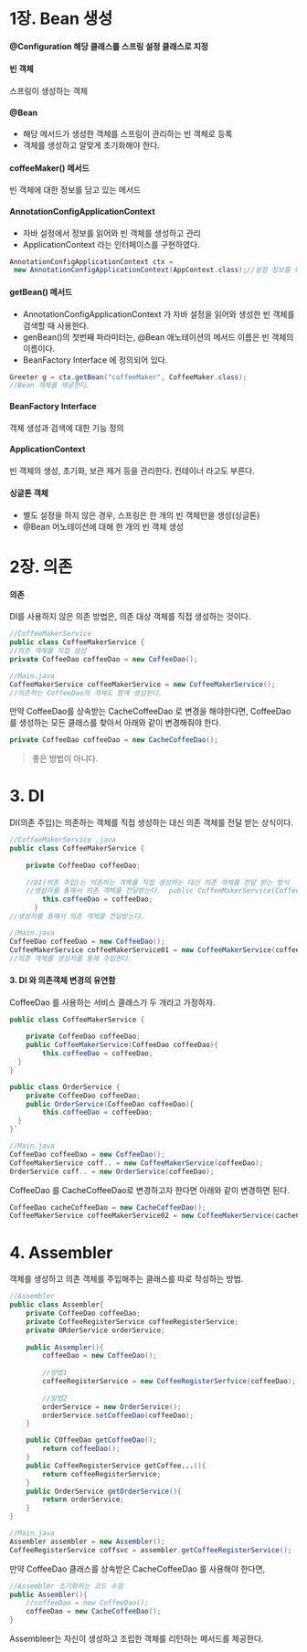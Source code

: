 # 1장. Bean 생성

#### @Configuration 해당 클래스를 스프링 설정 클래스로 지정   
  
#### 빈 객체  
스프링이 생성하는 객체  
  
#### @Bean  
- 해당 메서드가 생성한 객체를 스프링이 관리하는 빈 객체로 등록  
- 객체를 생성하고 알맞게 초기화해야 한다.  
  
#### coffeeMaker() 메서드  
빈 객체에 대한 정보를 담고 있는 메서드  
  
#### AnnotationConfigApplicationContext  
- 자바 설정에서 정보를 읽어와 빈 객체를 생성하고 관리  
- ApplicationContext 라는 인터페이스를 구현하였다.  
  
````java  
AnnotationConfigApplicationContext ctx =  
 new AnnotationConfigApplicationContext(AppContext.class);//설정 정보를 이용해서 빈 객체를 생성한다.  
````  
  
#### getBean() 메서드  
- AnnotationConfigApplicationContext 가 자바 설정을 읽어와 생성한 빈 객체를 검색할 때 사용한다.  
- genBean()의 첫번째 파라미터는, @Bean 애노테이션의 메서드 이름은 빈 객체의 이름이다.  
- BeanFactory Interface 에 정의되어 있다.  
  
````java  
Greeter g = ctx.getBean("coffeeMaker", CoffeeMaker.class);  
//Bean 객체를 제공한다.  
````  
  
#### BeanFactory Interface  
객체 생성과 검색에 대한 기능 정의  
  
  
#### ApplicationContext  
빈 객체의 생성, 초기화, 보관 제거 등을 관리한다. 컨테이너 라고도 부른다.   
  
#### 싱글톤 객체  
- 별도 설정을 하지 않은 경우, 스프링은 한 개의 빈 객체만을 생성(싱글톤)  
- @Bean 어노테이션에 대해 한 개의 빈 객체 생성


# 2장. 의존

#### 의존
DI를 사용하지 않은 의존 방법은, 의존 대상 객체를 직접 생성하는 것이다. 

````java
//CoffeeMakerService 
public class CoffeeMakerService {    
//의존 객체를 직접 생성  
private CoffeeDao coffeeDao = new CoffeeDao();

//Main.java
CoffeeMakerService coffeeMakerService = new CoffeeMakerService();
//의존하는 CoffeeDao의 객체도 함께 생성된다.
````

만약 CoffeeDao를 상속받는 CacheCoffeeDao 로 변경을 해야한다면, CoffeeDao를 생성하는 모든 클래스를 찾아서 아래와 같이 변경해줘야 한다.  
````java
private CoffeeDao coffeeDao = new CacheCoffeeDao();
````
> 좋은 방법이 아니다.


# 3. DI 
DI(의존 주입)는 의존하는 객체를 직접 생성하는 대신 의존 객체를 전달 받는 상식이다.

````java
//CoffeeMakerService .java
public class CoffeeMakerService {  
  
    private CoffeeDao coffeeDao;  
  
	//DI(의존 주입)는 의존하는 객체를 직접 생성하는 대신 의존 객체를 전달 받는 방식  
	//생성자를 통해서 의존 객체를 전달받는다.  public CoffeeMakerService(CoffeeDao coffeeDao){  
        this.coffeeDao = coffeeDao;  
	  }
//생성자를 통해서 의존 객체를 전달받는다. 

//Main.java
CoffeeDao coffeeDao = new CoffeeDao();  
CoffeeMakerService coffeeMakerService01 = new CoffeeMakerService(coffeeDao);
//의존 객체를 생성자를 통해 주입한다.
````


#### 3. DI 와 의존객체 변경의 유연함

CoffeeDao 를 사용하는 서비스 클래스가 두 개라고 가정하자. 

````java
public class CoffeeMakerService {  
  
    private CoffeeDao coffeeDao;  
	public CoffeeMakerService(CoffeeDao coffeeDao){  
        this.coffeeDao = coffeeDao;  
  }    
}

public class OrderService {  
    private CoffeeDao coffeeDao;  
	public OrderService(CoffeeDao coffeeDao){  
        this.coffeeDao = coffeeDao;  
  }  
}`

//Main.java
CoffeeDao coffeeDao = new CoffeeDao();
CoffeeMakerService coff.. = new CoffeeMakerService(coffeeDao);
OrderService coff.. = new OrderService(coffeeDao);
````

CoffeeDao 를 CacheCoffeeDao로 변경하고자 한다면 아래와 같이 변경하면 된다.
````java
CoffeeDao cacheCoffeeDao = new CacheCoffeeDao();  
CoffeeMakerService coffeeMakerService02 = new CoffeeMakerService(cacheCoffeeDao);
````


# 4. Assembler
객체를 생성하고 의존 객체를 주입해주는 클래스를 따로 작성하는 방법. 

````java
//Assembler
public class Assembler{
	private CoffeeDao coffeeDao;
	private CoffeeRegisterService coffeeRegisterService;
    private ORderService orderService;
	
	public Assempler(){
		coffeeDao = new CoffeeDao();
		
		//방법1
		coffeeRegisterService = new CoffeeRegisterSerfvice(coffeeDao);
		
		//방법2
		orderService = new OrderService();
		orderService.setCoffeeDao(coffeeDao);
	}

	public COffeeDao getCoffeeDao();
		return coffeeDao();
	}
	public CoffeeRegisterService getCoffee...(){
		return coffeeRegisterService;
	}
	public OrderService getOrderService(){
		return orderService;
	}
}

//Main.java
Assembler assembler = new Assembler();
CoffeeRegisterService coffsvc = assembler.getCoffeeRegisterService();
````

만약 CoffeeDao 클래스를 상속받은 CacheCoffeeDao 를 사용해야 한다면, 

````java
//Assembler 초기화하는 코드 수정
public Assembler(){
	//coffeeDao = new CoffeeDao();
	coffeeDao = new CacheCoffeeDao();
}

````

Assembleer는 자신이 생성하고 조립한 객체를 리턴하는 메서드를 제공한다.